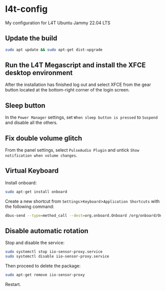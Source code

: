 # l4t-config
My configuration for L4T Ubuntu Jammy 22.04 LTS

## Update the build

```bash
sudo apt update && sudo apt-get dist-upgrade
```

## Run the L4T Megascript and install the XFCE desktop environment

After the installation has finished log out and select XFCE from the gear button located at the bottom-right corner of the login screen.

## Sleep button

In the `Power Manager` settings, set `When sleep button is pressed` to `Suspend` and disable all the others.

## Fix double volume glitch

From the panel settings, select `PulseAudio Plugin` and untick `Show notification when volume changes`.

## Virtual Keyboard

Install onboard:

```bash
sudo apt-get install onboard
```

Create a new shortcut from `Settings`>`Keyboard`>`Application Shortcuts` with the following command:

```bash
dbus-send --type=method_call --dest=org.onboard.Onboard /org/onboard/Onboard/Keyboard org.onboard.Onboard.Keyboard.ToggleVisible
```

## Disable automatic rotation

Stop and disable the service:

```bash
sudo systemctl stop iio-sensor-proxy.service
sudo systemctl disable iio-sensor-proxy.service
```

Then proceed to delete the package:

```bash
sudo apt-get remove iio-sensor-proxy
```

Restart.